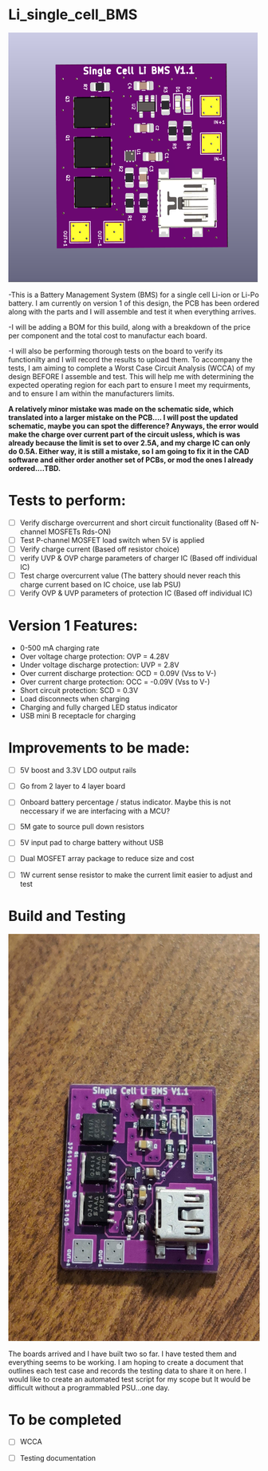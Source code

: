 # Li_single_cell_BMS


<img src="./Kicad_screenshots/3D_render.png" width="500" height="500">

 -This is a Battery Management System (BMS) for a single cell Li-ion or Li-Po battery. I am currently on version 1 of this design, the PCB has been ordered along with the parts and I will assemble and test it when everything arrives.


-I will be adding a BOM for this build, along with a breakdown of the price per component and the total cost to manufactur each board.


-I will also be performing thorough tests on the board to verify its functionilty and I will record the results to upload them. To accompany the tests, I am aiming to complete a Worst Case Circuit Analysis (WCCA) of my design BEFORE I assemble and test. This will help me with determining the expected operating region for each part to ensure I meet my requirments, and to ensure I am within the manufacturers limits.

**A relatively minor mistake was made on the schematic side, which translated into a larger mistake on the PCB.... I will post the updated schematic, maybe you can spot the difference? Anyways, the error would make the charge over current part of the circuit usless, which is was already because the limit is set to over 2.5A, and my charge IC can only do 0.5A. Either way, it is still a mistake, so I am going to fix it in the CAD software and either order another set of PCBs, or mod the ones I already ordered....TBD.**
# Tests to perform:
- [ ] Verify discharge overcurrent and short circuit functionality (Based off N-channel MOSFETs Rds-ON)
- [ ] Test P-channel MOSFET load switch when 5V is applied
- [ ] Verify charge current (Based off resistor choice)
- [ ] verify UVP & OVP charge parameters of charger IC (Based off individual IC)
- [ ] Test charge overcurrent value (The battery should never reach this charge current based on IC choice, use lab PSU)
- [ ] Verify  OVP & UVP parameters of protection IC (Based off individual IC)
# Version 1 Features:
- 0-500 mA charging rate
- Over voltage charge protection: OVP = 4.28V 
- Under voltage discharge protection: UVP = 2.8V 
- Over current discharge protection: OCD = 0.09V (Vss to V-)
- Over current charge protection: OCC = -0.09V (Vss to V-)
- Short circuit protection: SCD = 0.3V
- Load disconnects when charging
- Charging and fully charged LED status indicator
- USB mini B receptacle for charging

# Improvements to be made:
- [ ] 5V boost and 3.3V LDO output rails
- [ ] Go from 2 layer to 4 layer board
- [ ] Onboard battery percentage / status indicator. Maybe this is not neccessary if we are interfacing with a MCU?
- [ ] 5M gate to source pull down resistors
- [ ] 5V input pad to charge battery without USB
- [ ] Dual MOSFET array package to reduce size and cost
- [ ] 1W current sense resistor to make the current limit easier to adjust and test


# Build and Testing
<img src="built_board.jpg" width="612" height="816">

The boards arrived and I have built two so far. I have tested them and everything seems to be working. I am hoping to create a document that outlines each test case and records the testing data to share it on here. I would like to create an automated test script for my scope but It would be difficult without a programmabled PSU...one day.

# To be completed
- [ ] WCCA 
- [ ] Testing documentation

